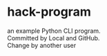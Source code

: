 # hack-program
an example Python CLI program.  
Committed by Local and GitHub.  
Change by another user
